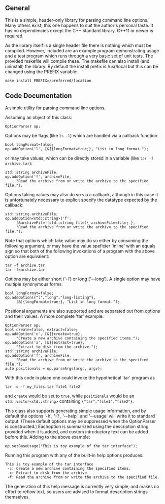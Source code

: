 General
-------

This is a simple, header-only library for parsing command line options. Many others exist; this one happens to suit the author's personal taste. It has no dependencies except the C++ standard library. C++11 or newer is required. 

As the library itself is a single header file there is nothing which must be compiled. However, included are an example program demonstrating usage and a test program which runs through a very basic set of unit tests. The provided makefile will compile these. The makefile can also install (and uninstall) the library. By default the install prefix is /usr/local but this can be changed using the PREFIX variable:

	make install PREFIX=/preferred/location

Code Documentation
------------------

A simple utility for parsing command line options. 

Assuming an object of this class:

	OptionParser op;

Options may be flags (like `ls -l`) which are handled via a callback function:

	bool longFormat=false;
	op.addOption('l', [&]{longFormat=true;}, "List in long format.");

or may take values, which can be directly stored in a variable 
(like `tar -f archive.tar`):

	std::string archiveFile;
	op.addOption('f', archiveFile, 
	     "Read the archive from or write the archive to the specified file.");

Options taking values may also do so via a callback, although in this case
it is unfortunately necessary to explicit specify the datatype expected by
the callback:

	std::string archiveFile;
	op.addOption<std::string>('f',
	     [&archiveFile](std::string file){ archiveFile=file; },
	     "Read the archive from or write the archive to the specified file.");

Note that options which take value may do so either by consuming the 
following argument, or may have the value speficier 'inline' with an equals 
sign so that both of the following invokations of a program with the above 
option are equivalent:

	tar -f archive.tar
	tar -f=archive.tar

Options may be either short ('-l') or long ('--long'). A single option may
have multiple synonymous forms:

	bool longFormat=false;
	op.addOption({"l","long","long-listing"}, 
	     [&]{longFormat=true;}, "List in long format.");

Positional arguments are also supported and are separated out from options
and their values. A more complete 'tar' example:

	OptionParser op;
	bool create=false, extract=false;
	op.addOption('c', [&]{create=true}, 
	     "Create a new archive containing the specified items.");
	op.addOption('x', [&]{extract=true}, 
	     "Extract to disk from the archive.");
	std::string archiveFile;
	op.addOption('f', archiveFile, 
	     "Read the archive from or write the archive to the specified file.");
	auto positionals = op.parseArgs(argc, argv);

With this code in place one could invoke the hypothetical 'tar' program as

	tar -c -f my_files.tar file1 file2

and `create` would be set to `true`, while `positionals` would be an
`std::vector<std::string>` containing `{"tar","file1","file2"}`. 

This class also supports generating simple usage information, and by default
the options '-h', '-?', '--help', and '--usage' will write it to standard 
output. (These default options may be suppressed when the OptionParser is 
constructed.) Eachoption is summarized using the description string provided 
when it is added, and custom introductory text can be added before this. 
Adding to the above example:

	op.setBaseUsage("This is toy example of the tar interface");

Running this program with any of the built-in help options produces:

	This is toy example of the tar interface
	 -c: Create a new archive containing the specified items.
	 -x: Extract to disk from the archive.
	 -f: Read the archive from or write the archive to the specified file.

The generation of this help message is currently very simple, and makes no 
effort to reflow text, so users are advised to format description strings 
themselves. 
